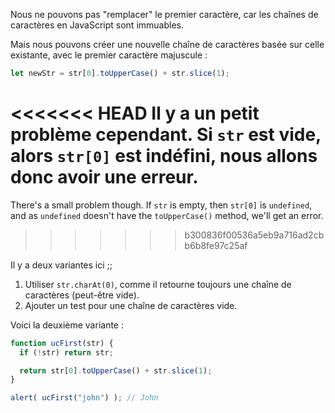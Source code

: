 Nous ne pouvons pas "remplacer" le premier caractère, car les chaînes de caractères en JavaScript sont immuables.

Mais nous pouvons créer une nouvelle chaîne de caractères basée sur celle existante, avec le premier caractère majuscule :

```js
let newStr = str[0].toUpperCase() + str.slice(1);
```

<<<<<<< HEAD
Il y a un petit problème cependant. Si `str` est vide, alors `str[0]` est indéfini, nous allons donc avoir une erreur.
=======
There's a small problem though. If `str` is empty, then `str[0]` is `undefined`, and as `undefined` doesn't have the `toUpperCase()` method, we'll get an error.
>>>>>>> b300836f00536a5eb9a716ad2cbb6b8fe97c25af

Il y a deux variantes ici ;;

1. Utiliser `str.charAt(0)`, comme il retourne toujours une chaîne de caractères (peut-être vide).
2. Ajouter un test pour une chaîne de caractères vide.

Voici la deuxième variante :

```js run demo
function ucFirst(str) {
  if (!str) return str;

  return str[0].toUpperCase() + str.slice(1);
}

alert( ucFirst("john") ); // John
```

